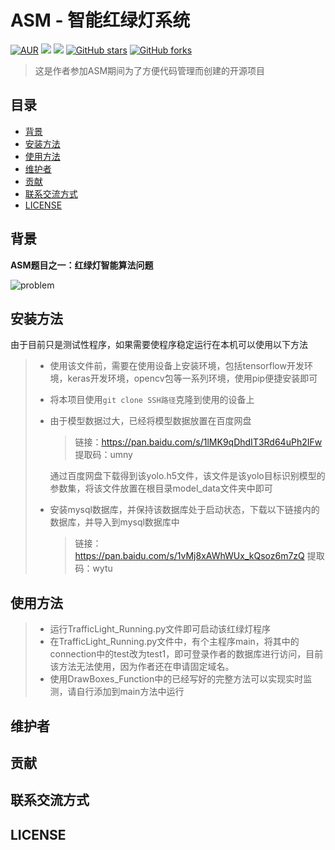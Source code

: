 # ASM - 智能红绿灯系统

[![AUR](https://img.shields.io/badge/GPL-v3-red)](https://github.com/JNbuck/ASM-trafficlight/blob/master/LICENSE)
[![](https://img.shields.io/badge/Author-JNbuck团队-orange)](https://github.com/JNbuck)
[![](https://img.shields.io/badge/version-1.0.0-green)](https://github.com/JNbuck/ASM-trafficlight)
[![GitHub stars](https://img.shields.io/github/stars/JNbuck/ASM-trafficlight?style=social)](https://github.com/JNbuck/ASM-trafficlight)
[![GitHub forks](https://img.shields.io/github/forks/JNbuck/ASM-trafficlight?style=social)](https://github.com/JNbuck/ASM-trafficlight)

> 这是作者参加ASM期间为了方便代码管理而创建的开源项目

## 目录

- [背景](#背景)
- [安装方法](#安装方法)
- [使用方法](#使用方法)
- [维护者](#维护者)
- [贡献](#贡献)
- [联系交流方式](#联系交流方式)
- [LICENSE](#LICENSE)

## 背景

**ASM题目之一：红绿灯智能算法问题** 

![problem](https://github.com/JNbuck/ASM-trafficlight/blob/master/images/problem.jpg)

## 安装方法

由于目前只是测试性程序，如果需要使程序稳定运行在本机可以使用以下方法

> * 使用该文件前，需要在使用设备上安装环境，包括tensorflow开发环境，keras开发环境，opencv包等一系列环境，使用pip便捷安装即可
>
> * 将本项目使用`git clone SSH路径`克隆到使用的设备上
>
> * 由于模型数据过大，已经将模型数据放置在百度网盘
>
>   >链接：https://pan.baidu.com/s/1lMK9qDhdIT3Rd64uPh2IFw 
>   >提取码：umny
>
>   通过百度网盘下载得到该yolo.h5文件，该文件是该yolo目标识别模型的参数集，将该文件放置在根目录model_data文件夹中即可
>
> * 安装mysql数据库，并保持该数据库处于启动状态，下载以下链接内的数据库，并导入到mysql数据库中
>
>   >链接：https://pan.baidu.com/s/1vMj8xAWhWUx_kQsoz6m7zQ 
>   >提取码：wytu

## 使用方法

>* 运行TrafficLight_Running.py文件即可启动该红绿灯程序
>* 在TrafficLight_Running.py文件中，有个主程序main，将其中的connection中的test改为test1，即可登录作者的数据库进行访问，目前该方法无法使用，因为作者还在申请固定域名。
>* 使用DrawBoxes_Function中的已经写好的完整方法可以实现实时监测，请自行添加到main方法中运行

## 维护者





## 贡献





## 联系交流方式





## LICENSE















